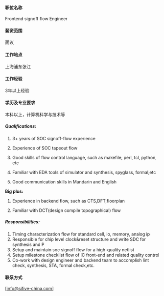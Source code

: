 #### 职位名称
Frontend signoff flow Engineer

#### 薪资范围
面议

#### 工作地点
上海浦东张江

#### 工作经验
3年以上经验

#### 学历及专业要求
本科以上，计算机科学与技术等

##### **Qualifications:** 
1. 3+  years of SOC signoff-flow experience

2. Experience  of SOC tapeout flow

3. Good  skills of flow control language, such as makefile, perl, tcl, python, etc

4. Familiar  with EDA tools of simulator and synthesis, spyglass, formal,etc

5. Good  communication skills in Mandarin and English

**Big plus:**

1. Experience  in backend flow, such as CTS,DFT,floorplan

2. Familiar  with DCT(design compile topographical) flow

##### **Responsibilities:**
1.  Timing  characterization flow for standard cell, io, memory, analog ip
2.  Responsible  for chip level clock&reset structure and write SDC for synthesis and P
3.  Setup and  maintain soc signoff flow for a high-quality netlist
4.  Setup  milestone checklist flow of IC front-end and related quality control
5.  Co-work  with design engineer and backend team to accomplish lint check, synthesis, STA,  formal check,etc.



#### 联系方式
[info@sifive-china.com]